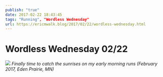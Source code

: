 ```yaml
---
publish: "true"
date: 2017-02-22 18:43:45
tags: "Running", "Wordless Wednesday"
url: https://ericmwalk.blog/2017/02/22/wordless-wednesday.html
---
```


# Wordless Wednesday 02/22

![](https://ericmwalk.blog/uploads/2022/f6962661ce.jpg)
*Finally time to catch the sunrises on my early morning runs (February 2017, Eden Prairie, MN)*
